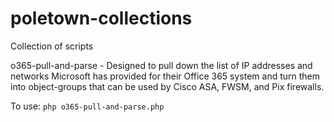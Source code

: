 # poletown-collections
Collection of scripts

o365-pull-and-parse - Designed to pull down the list of IP addresses and networks Microsoft has provided for their Office 365 system and turn them into object-groups that can be used by Cisco ASA, FWSM, and Pix firewalls.

To use: `php o365-pull-and-parse.php`
